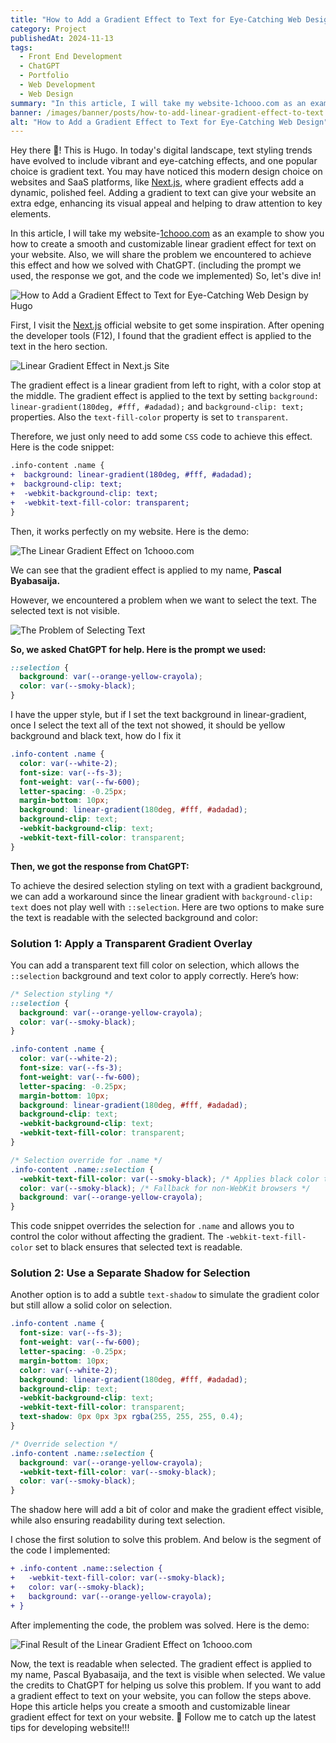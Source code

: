 ```yaml
---
title: "How to Add a Gradient Effect to Text for Eye-Catching Web Design"
category: Project
publishedAt: 2024-11-13
tags:
  - Front End Development
  - ChatGPT
  - Portfolio
  - Web Development
  - Web Design
summary: "In this article, I will take my website-1chooo.com as an example to show you how to create a smooth and customizable linear gradient effect for text on your website. Also, we will share the problem we encountered to achieve this effect and how we solved with ChatGPT. (including the prompt we used, the response we got, and the code we implemented) So, let's dive in!"
banner: /images/banner/posts/how-to-add-linear-gradient-effect-to-text.webp
alt: "How to Add a Gradient Effect to Text for Eye-Catching Web Design"
---
```


Hey there 👋! This is Hugo. In today's digital landscape, text styling trends have evolved to include vibrant and eye-catching effects, and one popular choice is gradient text. You may have noticed this modern design choice on websites and SaaS platforms, like [Next.js](https://nextjs.org/), where gradient effects add a dynamic, polished feel. Adding a gradient to text can give your website an extra edge, enhancing its visual appeal and helping to draw attention to key elements.

In this article, I will take my website-[1chooo.com](https://1chooo.com) as an example to show you how to create a smooth and customizable linear gradient effect for text on your website. Also, we will share the problem we encountered to achieve this effect and how we solved with ChatGPT. (including the prompt we used, the response we got, and the code we implemented) So, let's dive in!

![How to Add a Gradient Effect to Text for Eye-Catching Web Design by Hugo](/images/banner/posts/how-to-add-linear-gradient-effect-to-text.webp)

First, I visit the [Next.js](https://nextjs.org/) official website to get some inspiration. After opening the developer tools (F12), I found that the gradient effect is applied to the text in the hero section.

![Linear Gradient Effect in Next.js Site](/images/posts/how-to-add-linear-gradient-effect-to-text/linear-gradient-in-next-js-site.png)

The gradient effect is a linear gradient from left to right, with a color stop at the middle. The gradient effect is applied to the text by setting `background: linear-gradient(180deg, #fff, #adadad);` and `background-clip: text;` properties. Also the `text-fill-color` property is set to `transparent`.

Therefore, we just only need to add some `CSS` code to achieve this effect. Here is the code snippet:

```diff
.info-content .name {
+  background: linear-gradient(180deg, #fff, #adadad);
+  background-clip: text;
+  -webkit-background-clip: text;
+  -webkit-text-fill-color: transparent;
}
```

Then, it works perfectly on my website. Here is the demo:

![The Linear Gradient Effect on 1chooo.com](/images/posts/how-to-add-linear-gradient-effect-to-text/after.png)

We can see that the gradient effect is applied to my name, **Pascal Byabasaija.**

However, we encountered a problem when we want to select the text. The selected text is not visible.

![The Problem of Selecting Text](/images/posts/how-to-add-linear-gradient-effect-to-text/selection-not-work.png)

**So, we asked ChatGPT for help. Here is the prompt we used:**

```css
::selection {
  background: var(--orange-yellow-crayola);
  color: var(--smoky-black);
}
```

I have the upper style, but if I set the text background in linear-gradient, once I select the text all of the text not showed, it should be yellow background and black text, how do I fix it

```css
.info-content .name {
  color: var(--white-2);
  font-size: var(--fs-3);
  font-weight: var(--fw-600);
  letter-spacing: -0.25px;
  margin-bottom: 10px;
  background: linear-gradient(180deg, #fff, #adadad);
  background-clip: text;
  -webkit-background-clip: text;
  -webkit-text-fill-color: transparent;
}
```

**Then, we got the response from ChatGPT:**

To achieve the desired selection styling on text with a gradient background, we can add a workaround since the linear gradient with `background-clip: text` does not play well with `::selection`. Here are two options to make sure the text is readable with the selected background and color:

### Solution 1: Apply a Transparent Gradient Overlay

You can add a transparent text fill color on selection, which allows the `::selection` background and text color to apply correctly. Here’s how:

```css
/* Selection styling */
::selection {
  background: var(--orange-yellow-crayola);
  color: var(--smoky-black);
}

.info-content .name {
  color: var(--white-2);
  font-size: var(--fs-3);
  font-weight: var(--fw-600);
  letter-spacing: -0.25px;
  margin-bottom: 10px;
  background: linear-gradient(180deg, #fff, #adadad);
  background-clip: text;
  -webkit-background-clip: text;
  -webkit-text-fill-color: transparent;
}

/* Selection override for .name */
.info-content .name::selection {
  -webkit-text-fill-color: var(--smoky-black); /* Applies black color to text */
  color: var(--smoky-black); /* Fallback for non-WebKit browsers */
  background: var(--orange-yellow-crayola);
}
```

This code snippet overrides the selection for `.name` and allows you to control the color without affecting the gradient. The `-webkit-text-fill-color` set to black ensures that selected text is readable.

### Solution 2: Use a Separate Shadow for Selection

Another option is to add a subtle `text-shadow` to simulate the gradient color but still allow a solid color on selection.

```css
.info-content .name {
  font-size: var(--fs-3);
  font-weight: var(--fw-600);
  letter-spacing: -0.25px;
  margin-bottom: 10px;
  color: var(--white-2);
  background: linear-gradient(180deg, #fff, #adadad);
  background-clip: text;
  -webkit-background-clip: text;
  -webkit-text-fill-color: transparent;
  text-shadow: 0px 0px 3px rgba(255, 255, 255, 0.4);
}

/* Override selection */
.info-content .name::selection {
  background: var(--orange-yellow-crayola);
  -webkit-text-fill-color: var(--smoky-black);
  color: var(--smoky-black);
}
```

The shadow here will add a bit of color and make the gradient effect visible, while also ensuring readability during text selection.

I chose the first solution to solve this problem. And below is the segment of the code I implemented:

```diff
+ .info-content .name::selection {
+   -webkit-text-fill-color: var(--smoky-black);
+   color: var(--smoky-black);
+   background: var(--orange-yellow-crayola);
+ }
```

After implementing the code, the problem was solved. Here is the demo:

![Final Result of the Linear Gradient Effect on 1chooo.com](/images/posts/how-to-add-linear-gradient-effect-to-text/final.png)

Now, the text is readable when selected. The gradient effect is applied to my name, Pascal Byabasaija, and the text is visible when selected. We value the credits to ChatGPT for helping us solve this problem. If you want to add a gradient effect to text on your website, you can follow the steps above. Hope this article helps you create a smooth and customizable linear gradient effect for text on your website. 🚀 Follow me to catch up the latest tips for developing website!!!
